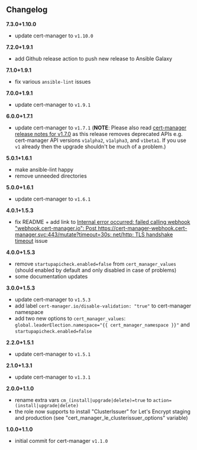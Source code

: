 Changelog
---------

**7.3.0+1.10.0**

- update cert-manager to `v1.10.0`

**7.2.0+1.9.1**

- add Github release action to push new release to Ansible Galaxy

**7.1.0+1.9.1**

- fix various `ansible-lint` issues

**7.0.0+1.9.1**

- update cert-manager to `v1.9.1`

**6.0.0+1.7.1**

- update cert-manager to `v1.7.1` (**NOTE**: Please also read [cert-manager release notes for v1.7.0](https://github.com/cert-manager/cert-manager/releases/tag/v1.7.0) as this release removes deprecated APIs e.g. cert-manager API versions `v1alpha2`, `v1alpha3`, and `v1beta1`. If you use `v1` already then the upgrade shouldn't be much of a problem.)

**5.0.1+1.6.1**

- make ansible-lint happy
- remove unneeded directories

**5.0.0+1.6.1**

- update cert-manager to `v1.6.1`

**4.0.1+1.5.3**

- fix README + add link to [Internal error occurred: failed calling webhook "webhook.cert-manager.io": Post https://cert-manager-webhook.cert-manager.svc:443/mutate?timeout=30s: net/http: TLS handshake timeout](https://github.com/jetstack/cert-manager/issues/2602) issue

**4.0.0+1.5.3**

- remove `startupapicheck.enabled=false` from `cert_manager_values` (should enabled by default and only disabled in case of problems)
- some documentation updates

**3.0.0+1.5.3**

- update cert-manager to `v1.5.3`
- add label `cert-manager.io/disable-validation: "true"` to cert-manager namespace
- add two new options to `cert_manager_values`: `global.leaderElection.namespace="{{ cert_manager_namespace }}"` and `startupapicheck.enabled=false`

**2.2.0+1.5.1**

- update cert-manager to `v1.5.1`

**2.1.0+1.3.1**

- update cert-manager to `v1.3.1`

**2.0.0+1.1.0**

- rename extra vars `cm_(install|upgrade|delete)=true` to `action=(install|upgrade|delete)`
- the role now supports to install "ClusterIssuer" for Let's Encrypt staging and production (see "cert_manager_le_clusterissuer_options" variable)

**1.0.0+1.1.0**

- initial commit for cert-manager `v1.1.0`
